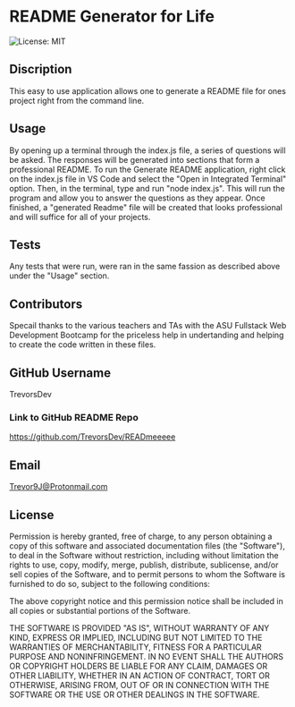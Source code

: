 # README Generator for Life

![License: MIT](https://img.shields.io/badge/License-MIT-yellow.svg)

## Discription

This easy to use application allows one to generate a README file for ones project right from the command line. 

## Usage

By opening up a terminal through the index.js file, a series of questions will be asked. The responses will be generated into sections that form a professional README. To run the Generate README application, right click on the index.js file in VS Code and select the "Open in Integrated Terminal" option. Then, in the terminal, type and run "node index.js". This will run the program and allow you to answer the questions as they appear. Once finished, a "generated Readme" file will be created that looks professional and will suffice for all of your projects.

## Tests

Any tests that were run, were ran in the same fassion as described above under the "Usage" section.

## Contributors

Specail thanks to the various teachers and TAs with the ASU Fullstack Web Development Bootcamp for the priceless help in undertanding and helping to create the code written in these files.

## GitHub Username

TrevorsDev

### Link to GitHub README Repo

https://github.com/TrevorsDev/READmeeeee

## Email

Trevor9J@Protonmail.com

## License

Permission is hereby granted, free of charge, to any person obtaining a copy of this software and associated documentation files (the "Software"), to deal in the Software without restriction, including without limitation the rights to use, copy, modify, merge, publish, distribute, sublicense, and/or sell copies of the Software, and to permit persons to whom the Software is furnished to do so, subject to the following conditions:

The above copyright notice and this permission notice shall be included in all copies or substantial portions of the Software.

THE SOFTWARE IS PROVIDED "AS IS", WITHOUT WARRANTY OF ANY KIND, EXPRESS OR IMPLIED, INCLUDING BUT NOT LIMITED TO THE WARRANTIES OF MERCHANTABILITY, FITNESS FOR A PARTICULAR PURPOSE AND NONINFRINGEMENT. IN NO EVENT SHALL THE AUTHORS OR COPYRIGHT HOLDERS BE LIABLE FOR ANY CLAIM, DAMAGES OR OTHER LIABILITY, WHETHER IN AN ACTION OF CONTRACT, TORT OR OTHERWISE, ARISING FROM, OUT OF OR IN CONNECTION WITH THE SOFTWARE OR THE USE OR OTHER DEALINGS IN THE SOFTWARE.

